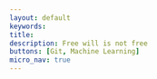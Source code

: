 ```yaml
---
layout: default
keywords:
title:
description: Free will is not free
buttons: [Git, Machine Learning]
micro_nav: true
---
```

